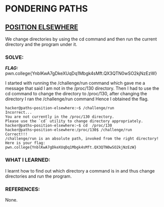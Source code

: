# **PONDERING PATHS**
## **<ins>POSITION ELSEWHERE</ins>**
We change directories by using the cd command and then run the current directory and the program under it.
### SOLVE: 
***FLAG:*** pwn.college{YnblKwA7gDkeXUqDq1Mbgk4sMft.QX3QTN0wSO2kjNzEzW}

I started with running the /challenge/run command which gave me a message that said I am not in the /proc/130 directory.
Then I had to use the cd command to change the directory to /proc/130, after changing the directory I ran the /challenge/run command
Hence I obtained the flag.
```
hacker@paths~position-elsewhere:~$ /challenge/run
Incorrect...
You are not currently in the /proc/130 directory.
Please use the `cd` utility to change directory appropriately.
hacker@paths~position-elsewhere:~$ cd  /proc/130
hacker@paths~position-elsewhere:/proc/130$ /challenge/run
Correct!!!
/challenge/run is an absolute path, invoked from the right directory!
Here is your flag:
pwn.college{YnblKwA7gDkeXUqDq1Mbgk4sMft.QX3QTN0wSO2kjNzEzW}
```
### WHAT I LEARNED:
I learnt how to find out which directory a command is in and thus change directories and run the program.
### REFERENCES:
None.


